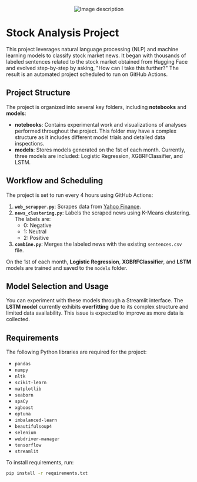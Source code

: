 
<p align="center">
  <img src="https://github.com/user-attachments/assets/8bc88860-2a1d-4ece-97e4-a30a494556a8" alt="Image description" />
</p>

# Stock Analysis Project

This project leverages natural language processing (NLP) and machine learning models to classify stock market news. It began with thousands of labeled sentences related to the stock market obtained from Hugging Face and evolved step-by-step by asking, "How can I take this further?" The result is an automated project scheduled to run on GitHub Actions.

## Project Structure

The project is organized into several key folders, including **notebooks** and **models**:
- **notebooks**: Contains experimental work and visualizations of analyses performed throughout the project. This folder may have a complex structure as it includes different model trials and detailed data inspections.
- **models**: Stores models generated on the 1st of each month. Currently, three models are included: Logistic Regression, XGBRFClassifier, and LSTM.

## Workflow and Scheduling

The project is set to run every 4 hours using GitHub Actions:
1. **`web_scrapper.py`**: Scrapes data from [Yahoo Finance](https://finance.yahoo.com/topic/stock-market-news/).
2. **`news_clustering.py`**: Labels the scraped news using K-Means clustering. The labels are:
   - 0: Negative
   - 1: Neutral
   - 2: Positive
3. **`combine.py`**: Merges the labeled news with the existing `sentences.csv` file.

On the 1st of each month, **Logistic Regression**, **XGBRFClassifier**, and **LSTM** models are trained and saved to the `models` folder.

## Model Selection and Usage

You can experiment with these models through a Streamlit interface. The **LSTM model** currently exhibits **overfitting** due to its complex structure and limited data availability. This issue is expected to improve as more data is collected.

## Requirements

The following Python libraries are required for the project:
- `pandas`
- `numpy`
- `nltk`
- `scikit-learn`
- `matplotlib`
- `seaborn`
- `spaCy`
- `xgboost`
- `optuna`
- `imbalanced-learn`
- `beautifulsoup4`
- `selenium`
- `webdriver-manager`
- `tensorflow`
- `streamlit`

To install requirements, run:
```bash
pip install -r requirements.txt

